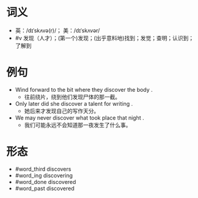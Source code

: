 # 词义
- 英：/dɪˈskʌvə(r)/； 美：/dɪˈskʌvər/
- #v 发现（人才）；(第一个)发现；(出乎意料地)找到；发觉；查明；认识到；了解到
# 例句
- Wind forward to the bit where they discover the body .
	- 往前绕片，绕到他们发现尸体的那一截。
- Only later did she discover a talent for writing .
	- 她后来才发现自己的写作天分。
- We may never discover what took place that night .
	- 我们可能永远不会知道那一夜发生了什么事。
# 形态
- #word_third discovers
- #word_ing discovering
- #word_done discovered
- #word_past discovered

